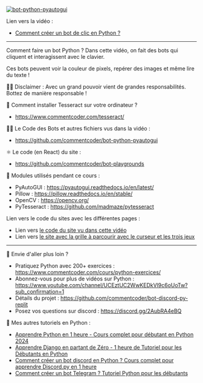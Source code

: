 [![bot-python-pyautogui](https://img.youtube.com/vi/yEYN4P0lRzY/maxresdefault.jpg)](https://www.youtube.com/watch?v=yEYN4P0lRzY&list=PLeXyx0kOyiXtq9L7Bgix4Gqp_WXZoSy8z&index=56&pp=gAQBiAQB)

Lien vers la vidéo : 
- [Comment créer un bot de clic en Python ?](https://www.youtube.com/watch?v=yEYN4P0lRzY&list=PLeXyx0kOyiXtq9L7Bgix4Gqp_WXZoSy8z&index=56&pp=gAQBiAQB)

---

Comment faire un bot Python ? Dans cette vidéo, on fait des bots qui cliquent et interagissent avec le clavier.

Ces bots peuvent voir la couleur de pixels, repérer des images et même lire du texte !

👨‍⚖️ Disclaimer : Avec un grand pouvoir vient de grandes responsabilités. Bottez de manière responsable ! 

🤯 Comment installer Tesseract sur votre ordinateur ? 
- https://www.commentcoder.com/tesseract/

👨‍💻 Le Code des Bots et autres fichiers vus dans la vidéo : 
- https://github.com/commentcoder/bot-python-pyautogui

⚛ Le code (en React) du site :
- https://github.com/commentcoder/bot-playgrounds

🧠 Modules utilisés pendant ce cours :
- PyAutoGUI : https://pyautogui.readthedocs.io/en/latest/
- Pillow : https://pillow.readthedocs.io/en/stable/
- OpenCV : https://opencv.org/
- PyTesseract : https://github.com/madmaze/pytesseract

Lien vers le code du sites avec les différentes pages :
- Lien vers [le code du site vu dans cette vidéo](https://github.com/commentcoder/bot-playgrounds)
- Lien vers [le site avec la grille à parcourir avec le curseur et les trois jeux](https://commentcoder.github.io/bot-playgrounds/)

---

🚀 Envie d'aller plus loin ?
- Pratiquez Python avec 200+ exercices : https://www.commentcoder.com/cours/python-exercices/
- Abonnez-vous pour plus de vidéos sur Python : https://www.youtube.com/channel/UCEztUC2WwKEDkVl9c6oUoTw?sub_confirmation=1
- Détails du projet : https://github.com/commentcoder/bot-discord-py-replit
- Posez vos questions sur discord : https://discord.gg/2AubRA4eBQ

🐍 Mes autres tutoriels en Python :
- [Apprendre Python en 1 heure - Cours complet pour débutant en Python 2024](https://www.youtube.com/watch?v=5EnpNI2iCZA)
- [Apprendre Django en partant de Zéro - 1 heure de Tutoriel pour les Débutants en Python](https://www.youtube.com/watch?v=xJNvJaLl8bU)
- [Comment créer un bot discord en Python ? Cours complet pour apprendre Discord.py en 1 heure](https://www.youtube.com/watch?v=LHF1dgwW6aw)
- [Comment créer un bot Telegram ? Tutoriel Python pour les débutants](https://www.youtube.com/watch?v=vF7MaDR6zX4)
